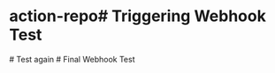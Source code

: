 # action-repo#   T r i g g e r i n g   W e b h o o k   T e s t  
 #   T e s t   a g a i n  
 #   F i n a l   W e b h o o k   T e s t  
 